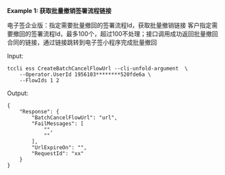 **Example 1: 获取批量撤销签署流程链接**

电子签企业版：指定需要批量撤回的签署流程Id，获取批量撤销链接
客户指定需要撤回的签署流程Id，最多100个，超过100不处理；接口调用成功返回批量撤回合同的链接，通过链接跳转到电子签小程序完成批量撤回

Input: 

```
tccli ess CreateBatchCancelFlowUrl --cli-unfold-argument  \
    --Operator.UserId 1956103********520fde6a \
    --FlowIds 1 2
```

Output: 
```
{
    "Response": {
        "BatchCancelFlowUrl": "url",
        "FailMessages": [
            "",
            ""
        ],
        "UrlExpireOn": "",
        "RequestId": "xx"
    }
}
```

